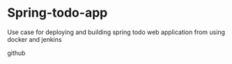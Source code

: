 # Spring-todo-app
Use case for deploying and building spring todo web application from using docker and jenkins


github
